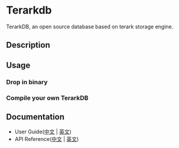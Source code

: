 # Terarkdb
TerarkDB, an open source database based on terark storage engine.

## Description


## Usage
### Drop in binary


### Compile your own TerarkDB


## Documentation
- User Guide([中文]() | [英文]())
- API Reference([中文]() | [英文]())
